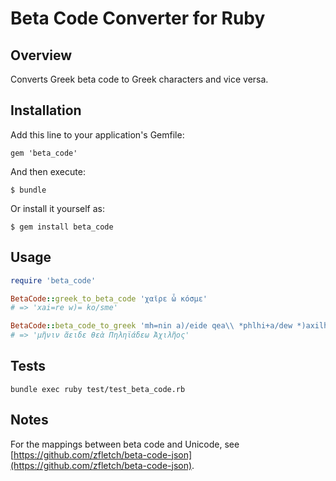 Beta Code Converter for Ruby
============================

Overview
--------

Converts Greek beta code to Greek characters and vice versa.

Installation
------------

Add this line to your application's Gemfile:

`gem 'beta_code'`

And then execute:

`$ bundle`

Or install it yourself as:

`$ gem install beta_code`

Usage
-----

```ruby
require 'beta_code'

BetaCode::greek_to_beta_code 'χαῖρε ὦ κόσμε'
# => 'xai=re w)= ko/sme'

BetaCode::beta_code_to_greek 'mh=nin a)/eide qea\\ *phlhi+a/dew *)axilh=os'
# => 'μῆνιν ἄειδε θεὰ Πηληϊάδεω Ἀχιλῆος'

```

Tests
-----

`bundle exec ruby test/test_beta_code.rb`

Notes
-----

For the mappings between beta code and Unicode, see [https://github.com/zfletch/beta-code-json](https://github.com/zfletch/beta-code-json).
